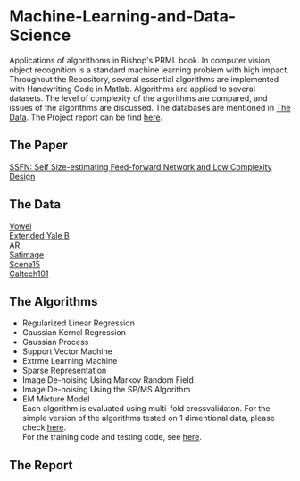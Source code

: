 # Machine-Learning-and-Data-Science
Applications of algorithoms in Bishop's PRML book.
In computer vision, object recognition is a standard machine learning problem with high impact.  
Throughout the Repository, several essential algorithms are implemented with Handwriting Code in Matlab. Algorithms are applied to several datasets. The level of complexity of the algorithms are compared, and issues of the algorithms are discussed. The databases are mentioned in [The Data](https://github.com/yizhanyang/Machine-Learning-and-Data-Science/blob/master/README.md#the-data). The Project report can be find [here]().

## The Paper
[SSFN: Self Size-estimating Feed-forward Network and Low Complexity Design](https://arxiv.org/abs/1905.07111)

## The Data 
[Vowel](https://github.com/yizhanyang/Machine-Learning-and-Data-Science/blob/master/dataset/vw.csv)  
[Extended Yale B](https://github.com/yizhanyang/Machine-Learning-and-Data-Science/blob/master/dataset/et.csv)  
[AR](https://raw.githubusercontent.com/yizhanyang/Machine-Learning-and-Data-Science/master/dataset/ar.csv)  
[Satimage](https://github.com/yizhanyang/Machine-Learning-and-Data-Science/blob/master/dataset/st.csv)  
[Scene15](https://github.com/yizhanyang/Machine-Learning-and-Data-Science/blob/master/dataset/sc.csv)  
[Caltech101](https://github.com/yizhanyang/Machine-Learning-and-Data-Science/blob/master/dataset/ca.csv)  

## The Algorithms
* Regularized Linear Regression
* Gaussian Kernel Regression
* Gaussian Process
* Support Vector Machine
* Extrme Learning Machine
* Sparse Representation
* Image De-noising Using Markov Random Field
* Image De-noising Using the SP/MS Algorithm
* EM Mixture Model  
Each algorithm is evaluated using multi-fold crossvalidaton.
For the simple version of the algorithms tested on 1 dimentional data, please check [here]().  
For the training code and testing code, see [here]().  

## The Report

